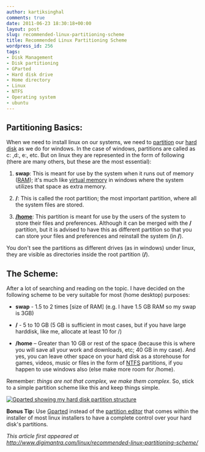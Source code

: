 ```yaml
---
author: kartiksinghal
comments: true
date: 2011-06-23 18:30:18+00:00
layout: post
slug: recommended-linux-partitioning-scheme
title: Recommended Linux Partitioning Scheme
wordpress_id: 256
tags:
- Disk Management
- Disk partitioning
- GParted
- Hard disk drive
- Home directory
- Linux
- NTFS
- Operating system
- ubuntu
---
```


## Partitioning Basics:


When we need to install linux on our systems, we need to [partition](http://en.wikipedia.org/wiki/Disk_partitioning) our [hard disk](http://en.wikipedia.org/wiki/Hard_disk_drive) as we do for windows. In the case of windows, partitions are called as c: ,d:, e:, etc. But on linux they are represented in the form of following (there are many others, but these are the most essential):



	
  1. **swap**:
This is meant for use by the system when it runs out of memory ([RAM](http://en.wikipedia.org/wiki/Random-access_memory)); it's much like [virtual memory](http://en.wikipedia.org/wiki/Virtual_memory) in windows where the system utilizes that space as extra memory.

	
  2. **/**:
This is called the root partition; the most important partition, where all the system files are stored.

	
  3. **[/home](http://en.wikipedia.org/wiki/Home_directory)**:
This partition is meant for use by the users of the system to store their files and preferences. Although it can be merged with the **/** partition, but it is advised to have this as different partition so that you can store your files and preferences and reinstall the system (in **/**).


You don't see the partitions as different drives (as in windows) under linux, they are visible as directories inside the root partition (**/**).


## The Scheme:


After a lot of searching and reading on the topic. I have decided on the following scheme to be very suitable for most (home desktop) purposes:



	
  * **swap** - 1.5 to 2 times [size of RAM] (e.g. I have 1.5 GB RAM so my swap is 3GB)

	
  * **/** - 5 to 10 GB (5 GB is sufficient in most cases, but if you have large harddisk, like me, allocate at least 10 for /)

	
  * **/home** – Greater than 10 GB or rest of the space (because this is where you will save all your work and downloads, etc; 40 GB in my case). And yes, you can leave other space on your hard disk as a storehouse for games, videos, music or files in the form of [NTFS](http://en.wikipedia.org/wiki/NTFS) partitions, if you happen to use windows also (else make more room for /home).


Remember: _things are not that complex, we make them complex_. So, stick to a simple partition scheme like this and keep things simple.

[![Gparted showing my hard disk partition structure](http://k4rtik.files.wordpress.com/2011/06/screenshot-dev-sda-gparted.png)](http://k4rtik.files.wordpress.com/2011/06/screenshot-dev-sda-gparted.png)

**Bonus Tip:** Use [Gparted](http://gparted.sourceforge.net) instead of the [partition editor](http://en.wikipedia.org/wiki/Partition_editor) that comes within the installer of most linux installers to have a complete control over your hard disk's partitions.

_This article first appeared at http://www.digimantra.com/linux/recommended-linux-partitioning-scheme/_
